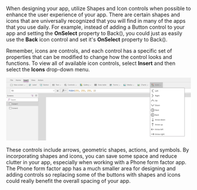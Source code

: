 When designing your app, utilize Shapes and Icon controls when possible
to enhance the user experience of your app. There are certain shapes and
icons that are universally recognized that you will find in many of the apps that you use daily. 
For example, instead of adding a Button
control to your app and setting the **OnSelect** property to Back(), you
could just as easily use the **Back** icon control and set it's
**OnSelect** property to Back().

Remember, icons are controls, and each control has a specific set of
properties that can be modified to change how the control looks and
functions. To view all of available icon controls, select **Insert**
and then select the **Icons** drop-down menu.

![Icons Controls](../media/IconsControls.png)

These controls include arrows, geometric shapes, actions, and symbols. By incorporating shapes and icons, you can save some space and reduce clutter in your app, especially when working with a Phone form factor app. The Phone form factor app has a much smaller area for designing and adding controls so replacing some of the buttons with shapes and icons could really benefit the overall spacing of your app.
